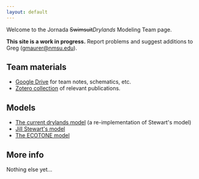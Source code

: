 ```yaml
---
layout: default
---
```


Welcome to the Jornada ~~Swimsuit~~*Drylands* Modeling Team page. 

**This site is a work in progress.** Report problems and suggest additions to Greg (<gmaurer@nmsu.edu>). 

## Team materials

* [Google Drive](https://drive.google.com/drive/folders/1Y5MAO2U1hPYvqkUWiSr6IS3w2QerfeiL?usp=sharing) for team notes, schematics, etc.
* [Zotero collection](https://www.zotero.org/groups/4742286/maurer-public/collections/IIS7QV8D) of relevant publications.

## Models

* [The current drylands model](https://github.com/jornada-im/DrylandsModel) (a re-implementation of Stewart's model)
* [Jill Stewart's model](https://github.com/jornada-im/Stewart_model)
* [The ECOTONE model](https://github.com/jornada-im/ECOTONE)

## More info

Nothing else yet...
